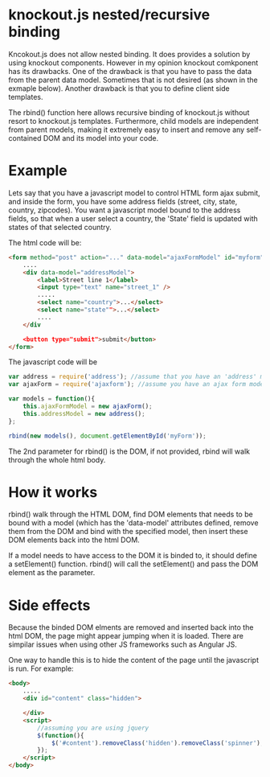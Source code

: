 knockout.js nested/recursive binding
============

Kncokout.js does not allow nested binding. It does provides a solution by using knockout components. However in my opinion knockout comkponent has its drawbacks. One of the drawback is that you have to pass the data from the parent data model. Sometimes that is not desired (as shown in the exmaple below). Another drawback is that you to define client side templates. 

The rbind() function here allows recursive binding of knockout.js without resort to knockout.js templates. Furthermore, child models are independent from parent models, making it extremely easy to insert and remove any self-contained DOM and its model into your code.

Example
============
Lets say that you have a javascript model to control HTML form ajax submit, and inside the form, you have some address fields (street, city, state, country, zipcodes). You want a javascript model bound to the address fields, so that when a user select a country, the 'State' field is updated with states of that selected country.

The html code will be:
```html
<form method="post" action="..." data-model="ajaxFormModel" id="myform">
	....
	<div data-model="addressModel">
		<label>Street line 1</label>
		<input type="text" name="street_1" />
		.....
		<select name="country">...</select>
		<select name="state"">...</select>
		....
	</div

	<button type="submit">submit</button>
</form>
```

The javascript code will be

```js
var address = require('address'); //assume that you have an 'address' model
var ajaxForm = require('ajaxform'); //assume you have an ajax form model to handle ajax form submission

var models = function(){
	this.ajaxFormModel = new ajaxForm();
	this.addressModel = new address();
};

rbind(new models(), document.getElementById('myForm'));
```

The 2nd parameter for rbind() is the DOM, if not provided, rbind will walk through the whole html body.

How it works
============
rbind() walk through the HTML DOM, find DOM elements that needs to be bound with a model (which has the 'data-model' attributes defined, remove them from the DOM and bind with the specified model, then insert these DOM elements back into the html DOM. 

If a model needs to have access to the DOM it is binded to, it should define a setElement() function. rbind() will call the setElement() and pass the DOM element as the parameter. 

Side effects
============
Because the binded DOM elments are removed and inserted back into the html DOM, the page might appear jumping when it is loaded. There are simpilar issues when using other JS frameworks such as Angular JS.

One way to handle this is to hide the content of the page until the javascript is run. For example:

```html
<body>
	.....
	<div id="content" class="hidden">

	</div>
	<script>
		//assuming you are using jquery
		$(function(){
			$('#content').removeClass('hidden').removeClass('spinner');
		});
	</script>
</body>

```


